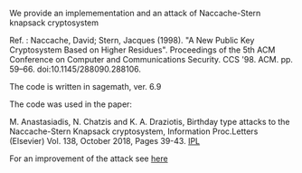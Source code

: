 We provide an implemementation and an attack of Naccache-Stern knapsack cryptosystem

Ref. : Naccache, David; Stern, Jacques (1998). "A New Public Key Cryptosystem Based on Higher Residues". Proceedings of the 5th ACM Conference on Computer and Communications Security. CCS '98. ACM. pp. 59–66. doi:10.1145/288090.288106. 

The code is written in sagemath, ver. 6.9

The code was used in the paper: 

M. Anastasiadis, N. Chatzis and K. A. Draziotis, Birthday type attacks to the Naccache-Stern Knapsack cryptosystem, 
Information Proc.Letters (Elsevier) Vol. 138, October 2018, Pages 39-43. [IPL](https://www.sciencedirect.com/science/article/pii/S0020019018301273)

For an improvement of the attack see [here](https://github.com/drazioti/NSK-birthday-attack)
